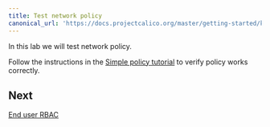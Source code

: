 ```yaml
---
title: Test network policy
canonical_url: 'https://docs.projectcalico.org/master/getting-started/kubernetes/installation/hardway/test-network-policy'
---
```


In this lab we will test network policy.

Follow the instructions in the [Simple policy tutorial](/{{page.version}}/security/simple-policy) to verify policy works correctly.

## Next

[End user RBAC](./end-user-rbac)